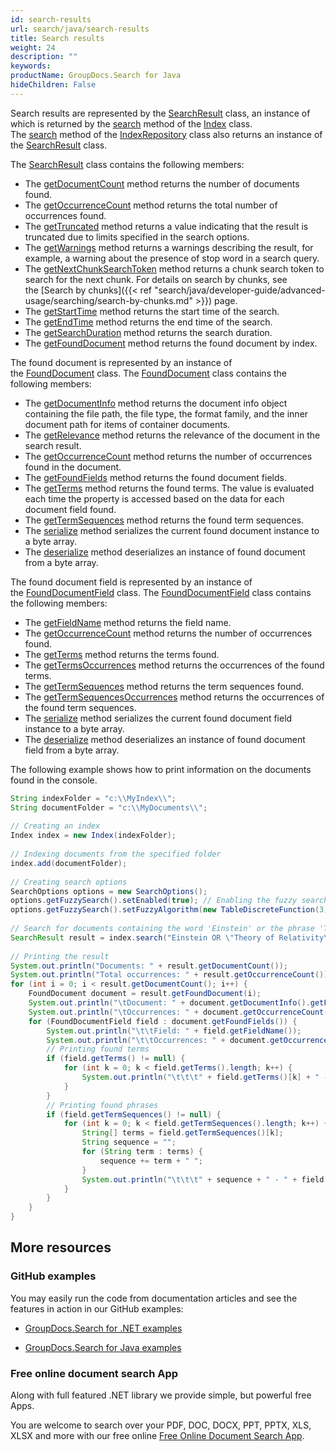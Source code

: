 ```yaml
---
id: search-results
url: search/java/search-results
title: Search results
weight: 24
description: ""
keywords: 
productName: GroupDocs.Search for Java
hideChildren: False
---
```

Search results are represented by the [SearchResult](https://apireference.groupdocs.com/search/java/com.groupdocs.search.results/SearchResult) class, an instance of which is returned by the [search](https://apireference.groupdocs.com/search/java/com.groupdocs.search/Index#search(java.lang.String)) method of the [Index](https://apireference.groupdocs.com/search/java/com.groupdocs.search/Index) class. The [search](https://apireference.groupdocs.com/search/java/com.groupdocs.search/IndexRepository#search(java.lang.String)) method of the [IndexRepository](https://apireference.groupdocs.com/search/java/com.groupdocs.search/IndexRepository) class also returns an instance of the [SearchResult](https://apireference.groupdocs.com/search/java/com.groupdocs.search.results/SearchResult) class.

The [SearchResult](https://apireference.groupdocs.com/search/java/com.groupdocs.search.results/SearchResult) class contains the following members:

*   The [getDocumentCount](https://apireference.groupdocs.com/search/java/com.groupdocs.search.results/SearchResult#getDocumentCount()) method returns the number of documents found.
*   The [getOccurrenceCount](https://apireference.groupdocs.com/search/java/com.groupdocs.search.results/SearchResult#getOccurrenceCount()) method returns the total number of occurrences found.
*   The [getTruncated](https://apireference.groupdocs.com/search/java/com.groupdocs.search.results/SearchResult#getTruncated()) method returns a value indicating that the result is truncated due to limits specified in the search options.
*   The [getWarnings](https://apireference.groupdocs.com/search/java/com.groupdocs.search.results/SearchResult#getWarnings()) method returns a warnings describing the result, for example, a warning about the presence of stop word in a search query.
*   The [getNextChunkSearchToken](https://apireference.groupdocs.com/search/java/com.groupdocs.search.results/SearchResult#getNextChunkSearchToken()) method returns a chunk search token to search for the next chunk. For details on search by chunks, see the [Search by chunks]({{< ref "search/java/developer-guide/advanced-usage/searching/search-by-chunks.md" >}}) page.
*   The [getStartTime](https://apireference.groupdocs.com/search/java/com.groupdocs.search.results/SearchResult#getStartTime()) method returns the start time of the search.
*   The [getEndTime](https://apireference.groupdocs.com/search/java/com.groupdocs.search.results/SearchResult#getEndTime()) method returns the end time of the search.
*   The [getSearchDuration](https://apireference.groupdocs.com/search/java/com.groupdocs.search.results/SearchResult#getSearchDuration()) method returns the search duration.
*   The [getFoundDocument](https://apireference.groupdocs.com/search/java/com.groupdocs.search.results/SearchResult#getFoundDocument(int)) method returns the found document by index.

The found document is represented by an instance of the [FoundDocument](https://apireference.groupdocs.com/search/java/com.groupdocs.search.results/FoundDocument) class. The [FoundDocument](https://apireference.groupdocs.com/search/java/com.groupdocs.search.results/FoundDocument) class contains the following members:

*   The [getDocumentInfo](https://apireference.groupdocs.com/search/java/com.groupdocs.search.results/FoundDocument#getDocumentInfo()) method returns the document info object containing the file path, the file type, the format family, and the inner document path for items of container documents.
*   The [getRelevance](https://apireference.groupdocs.com/search/java/com.groupdocs.search.results/FoundDocument#getRelevance()) method returns the relevance of the document in the search result.
*   The [getOccurrenceCount](https://apireference.groupdocs.com/search/java/com.groupdocs.search.results/FoundDocument#getOccurrenceCount()) method returns the number of occurrences found in the document.
*   The [getFoundFields](https://apireference.groupdocs.com/search/java/com.groupdocs.search.results/FoundDocument#getFoundFields()) method returns the found document fields.
*   The [getTerms](https://apireference.groupdocs.com/search/java/com.groupdocs.search.results/FoundDocument#getTerms()) method returns the found terms. The value is evaluated each time the property is accessed based on the data for each document field found.
*   The [getTermSequences](https://apireference.groupdocs.com/search/java/com.groupdocs.search.results/FoundDocument#getTermSequences()) method returns the found term sequences.
*   The [serialize](https://apireference.groupdocs.com/search/java/com.groupdocs.search.results/FoundDocument#serialize()) method serializes the current found document instance to a byte array.
*   The [deserialize](https://apireference.groupdocs.com/search/java/com.groupdocs.search.results/FoundDocument#deserialize(byte[])) method deserializes an instance of found document from a byte array.

The found document field is represented by an instance of the [FoundDocumentField](https://apireference.groupdocs.com/search/java/com.groupdocs.search.results/FoundDocumentField) class. The [FoundDocumentField](https://apireference.groupdocs.com/search/java/com.groupdocs.search.results/FoundDocumentField) class contains the following members:

*   The [getFieldName](https://apireference.groupdocs.com/search/java/com.groupdocs.search.results/FoundDocumentField#getFieldName()) method returns the field name.
*   The [getOccurrenceCount](https://apireference.groupdocs.com/search/java/com.groupdocs.search.results/FoundDocumentField#getOccurrenceCount()) method returns the number of occurrences found.
*   The [getTerms](https://apireference.groupdocs.com/search/java/com.groupdocs.search.results/FoundDocumentField#getTerms()) method returns the terms found.
*   The [getTermsOccurrences](https://apireference.groupdocs.com/search/java/com.groupdocs.search.results/FoundDocumentField#getTermsOccurrences()) method returns the occurrences of the found terms.
*   The [getTermSequences](https://apireference.groupdocs.com/search/java/com.groupdocs.search.results/FoundDocumentField#getTermSequences()) method returns the term sequences found.
*   The [getTermSequencesOccurrences](https://apireference.groupdocs.com/search/java/com.groupdocs.search.results/FoundDocumentField#getTermSequencesOccurrences()) method returns the occurrences of the found term sequences.
*   The [serialize](https://apireference.groupdocs.com/search/java/com.groupdocs.search.results/FoundDocumentField#serialize()) method serializes the current found document field instance to a byte array.
*   The [deserialize](https://apireference.groupdocs.com/search/java/com.groupdocs.search.results/FoundDocumentField#deserialize(byte[])) method deserializes an instance of found document field from a byte array.

The following example shows how to print information on the documents found in the console.



```java
String indexFolder = "c:\\MyIndex\\";
String documentFolder = "c:\\MyDocuments\\";
 
// Creating an index
Index index = new Index(indexFolder);
 
// Indexing documents from the specified folder
index.add(documentFolder);
 
// Creating search options
SearchOptions options = new SearchOptions();
options.getFuzzySearch().setEnabled(true); // Enabling the fuzzy search
options.getFuzzySearch().setFuzzyAlgorithm(new TableDiscreteFunction(3)); // Setting the maximum number of differences to 3
 
// Search for documents containing the word 'Einstein' or the phrase 'Theory of Relativity'
SearchResult result = index.search("Einstein OR \"Theory of Relativity\"", options);
 
// Printing the result
System.out.println("Documents: " + result.getDocumentCount());
System.out.println("Total occurrences: " + result.getOccurrenceCount());
for (int i = 0; i < result.getDocumentCount(); i++) {
    FoundDocument document = result.getFoundDocument(i);
    System.out.println("\tDocument: " + document.getDocumentInfo().getFilePath());
    System.out.println("\tOccurrences: " + document.getOccurrenceCount());
    for (FoundDocumentField field : document.getFoundFields()) {
        System.out.println("\t\tField: " + field.getFieldName());
        System.out.println("\t\tOccurrences: " + document.getOccurrenceCount());
        // Printing found terms
        if (field.getTerms() != null) {
            for (int k = 0; k < field.getTerms().length; k++) {
                System.out.println("\t\t\t" + field.getTerms()[k] + " - " + field.getTermsOccurrences()[k]);
            }
        }
        // Printing found phrases
        if (field.getTermSequences() != null) {
            for (int k = 0; k < field.getTermSequences().length; k++) {
                String[] terms = field.getTermSequences()[k];
                String sequence = "";
                for (String term : terms) {
                    sequence += term + " ";
                }
                System.out.println("\t\t\t" + sequence + " - " + field.getTermSequencesOccurrences()[k]);
            }
        }
    }
}
```

## More resources

### GitHub examples

You may easily run the code from documentation articles and see the features in action in our GitHub examples:

*   [GroupDocs.Search for .NET examples](https://github.com/groupdocs-search/GroupDocs.Search-for-.NET)
    
*   [GroupDocs.Search for Java examples](https://github.com/groupdocs-search/GroupDocs.Search-for-Java)
    

### Free online document search App

Along with full featured .NET library we provide simple, but powerful free Apps.

You are welcome to search over your PDF, DOC, DOCX, PPT, PPTX, XLS, XLSX and more with our free online [Free Online Document Search App](https://products.groupdocs.app/search).
